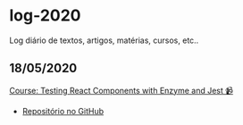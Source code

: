 # log-2020
Log diário de textos, artigos, matérias, cursos, etc..

## 18/05/2020
[Course: Testing React Components with Enzyme and Jest 📹](https://egghead.io/courses/test-react-components-with-enzyme-and-jest)
* [Repositório no GitHub](https://github.com/JulianoPadilha/learning-jest-with-enzyme)
